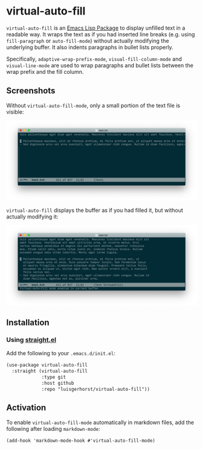 # virtual-auto-fill

`virtual-auto-fill` is an [Emacs Lisp Package](https://www.gnu.org/software/emacs/manual/html_node/emacs/Packages.html) to display unfilled text in a readable way.  It wraps the text as if you had inserted line breaks (e.g. using `fill-paragraph` or `auto-fill-mode`) without actually modifying the underlying buffer.  It also indents paragraphs in bullet lists properly.

Specifically, `adaptive-wrap-prefix-mode`, `visual-fill-column-mode` and `visual-line-mode` are used to wrap paragraphs and bullet lists between the wrap prefix and the fill column.

## Screenshots

Without `virtual-auto-fill-mode`, only a small portion of the text file is visible:

![lines are truncated](./screenshot-default.png "A plain text file viewed without virtual-auto-fill-mode")

`virtual-auto-fill` displays the buffer as if you had filled it, but without actually modifying it:

![text wraps at 80 characters, continuation lines in bullet list are indented](./screenshot-virtual-auto-fill.png "A plain text file viewed with virtual-auto-fill-mode enabled")

## Installation

### Using [straight.el](https://github.com/raxod502/straight.el)

Add the following to your `.emacs.d/init.el`:

``` emacs-lisp
(use-package virtual-auto-fill
  :straight (virtual-auto-fill
             :type git
             :host github
             :repo "luisgerhorst/virtual-auto-fill"))
```

## Activation

To enable `virtual-auto-fill-mode` automatically in markdown files, add the following after loading `markdown-mode`:

``` emacs-lisp
(add-hook 'markdown-mode-hook #'virtual-auto-fill-mode)
```
